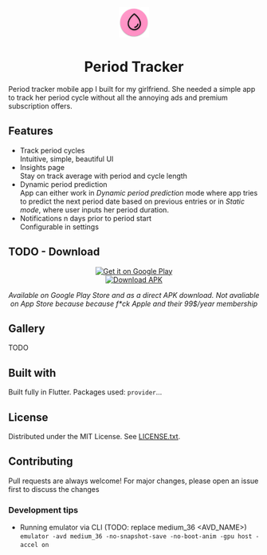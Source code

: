 <div align="center">
  <img src="android/app/src/main/res/mipmap-xxxhdpi/ic_launcher.png" alt="Logo" height="60">
  <h1 align="center">Period Tracker</h1>
</div>
Period tracker mobile app I built for my girlfriend. She needed a simple app to track her period cycle without all the annoying ads and premium subscription offers.


## Features
- Track period cycles  
Intuitive, simple, beautiful UI
- Insights page  
Stay on track average with period and cycle length
- Dynamic period prediction  
App can either work in *Dynamic period prediction* mode where app tries to predict the next period date based on previous entries or in *Static mode*, where user inputs her period duration.
- Notifications n days prior to period start  
Configurable in settings


## TODO - Download



<p align="center">
  <a href="https://play.google.com/store/apps/details?id=com.lebaaar.app">
    <img src="https://cdn.rawgit.com/steverichey/google-play-badge-svg/master/img/en_get.svg" width="200" alt="Get it on Google Play">
  </a>
  <br>
  <a href="downloads/period_tracker.apk">
    <img src="https://img.shields.io/badge/Download-APK-blue?logo=android&logoColor=white" width="33%" alt="Download APK">
  </a>
  <br>
  <p align="center">
  <i>Available on Google Play Store and as a direct APK download. Not avaliable on App Store because because f*ck Apple and their 99$/year membership</i>
  </p>
</p>



## Gallery
TODO

## Built with
Built fully in Flutter. Packages used: `provider`...

## License
Distributed under the MIT License. See [LICENSE.txt](TODO).


## Contributing
Pull requests are always welcome! For major changes, please open an issue first to discuss the changes

### Development tips

- Running emulator via CLI (TODO: replace medium_36 <AVD_NAME>)  
`emulator -avd medium_36 -no-snapshot-save -no-boot-anim -gpu host -accel on`